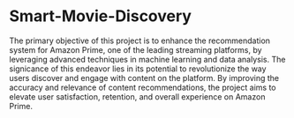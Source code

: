 # Smart-Movie-Discovery
The primary objective of this project is to enhance the recommendation
system for Amazon Prime, one of the leading streaming platforms, by
leveraging advanced techniques in machine learning and data analysis. The
signicance of this endeavor lies in its potential to revolutionize the way
users discover and engage with content on the platform. By improving the
accuracy and relevance of content recommendations, the project aims to
elevate user satisfaction, retention, and overall experience on Amazon
Prime.
